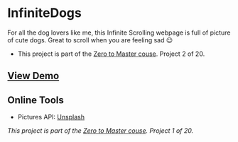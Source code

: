 # InfiniteDogs
For all the dog lovers like me, this Infinite Scrolling webpage is full of picture of cute dogs. Great to scroll when you are feeling sad :wink: 

*  This project is part of the [Zero to Master couse](https://academy.zerotomastery.io/p/javascript-projects). Project 2 of 20.

## [View Demo](https://gabrielamcarvalho.github.io/InfiniteDogs/)


## Online Tools 


* Pictures API: [Unsplash](https://unsplash.com/developers)

*This project is part of the [Zero to Master couse](https://academy.zerotomastery.io/p/javascript-projects). Project 1 of 20.*


